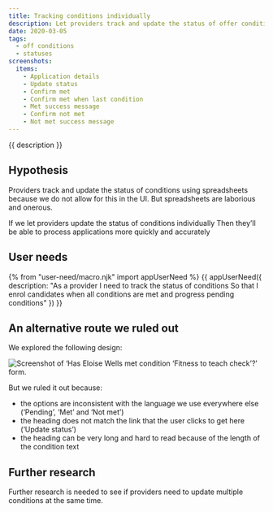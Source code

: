 ```yaml
---
title: Tracking conditions individually
description: Let providers track and update the status of offer conditions individually.
date: 2020-03-05
tags:
  - off conditions
  - statuses
screenshots:
  items:
    - Application details
    - Update status
    - Confirm met
    - Confirm met when last condition
    - Met success message
    - Confirm not met
    - Not met success message
---
```


{{ description }}

## Hypothesis

Providers track and update the status of conditions using spreadsheets because we do not allow for this in the UI. But spreadsheets are laborious and onerous.

If we let providers update the status of conditions individually
Then they’ll be able to process applications more quickly and accurately

## User needs

{% from "user-need/macro.njk" import appUserNeed %}
{{ appUserNeed({
  description: "As a provider
I need to track the status of conditions
So that I enrol candidates when all conditions are met and progress pending conditions"
}) }}

## An alternative route we ruled out

We explored the following design:

![Screenshot of ‘Has Eloise Wells met condition ‘Fitness to teach check’?’ form.](update-status-alternative.png)

But we ruled it out because:

- the options are inconsistent with the language we use everywhere else (‘Pending’, ‘Met’ and ‘Not met’)
- the heading does not match the link that the user clicks to get here (‘Update status’)
- the heading can be very long and hard to read because of the length of the condition text

## Further research

Further research is needed to see if providers need to update multiple conditions at the same time.
